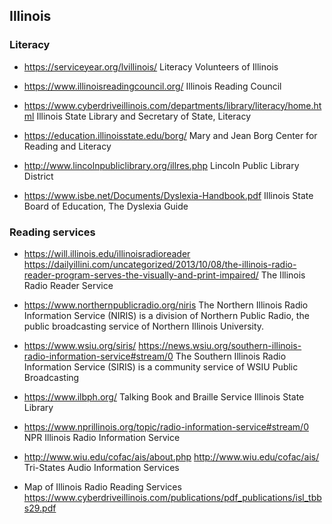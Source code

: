 ## Illinois

### Literacy

+ https://serviceyear.org/lvillinois/
  Literacy Volunteers of Illinois

+ https://www.illinoisreadingcouncil.org/
  Illinois Reading Council

+ https://www.cyberdriveillinois.com/departments/library/literacy/home.html
  Illinois State Library and Secretary of State, Literacy

+ https://education.illinoisstate.edu/borg/
  Mary and Jean Borg Center for Reading and Literacy

+ http://www.lincolnpubliclibrary.org/illres.php
  Lincoln Public Library District

+ https://www.isbe.net/Documents/Dyslexia-Handbook.pdf
  Illinois State Board of Education, The Dyslexia Guide

### Reading services

+ https://will.illinois.edu/illinoisradioreader
  https://dailyillini.com/uncategorized/2013/10/08/the-illinois-radio-reader-program-serves-the-visually-and-print-impaired/
  The Illinois Radio Reader Service

+ https://www.northernpublicradio.org/niris
  The Northern Illinois Radio Information Service (NIRIS) is a division of Northern Public Radio, the public broadcasting service of Northern Illinois University.

+ https://www.wsiu.org/siris/
  https://news.wsiu.org/southern-illinois-radio-information-service#stream/0
  The Southern Illinois Radio Information Service (SIRIS) is a community service of WSIU Public Broadcasting

+ https://www.ilbph.org/
  Talking Book and Braille Service Illinois State Library

+ https://www.nprillinois.org/topic/radio-information-service#stream/0
  NPR Illinois Radio Information Service

+ http://www.wiu.edu/cofac/ais/about.php
  http://www.wiu.edu/cofac/ais/
  Tri-States Audio Information Services

+ Map of Illinois Radio Reading Services
  https://www.cyberdriveillinois.com/publications/pdf_publications/isl_tbbs29.pdf
